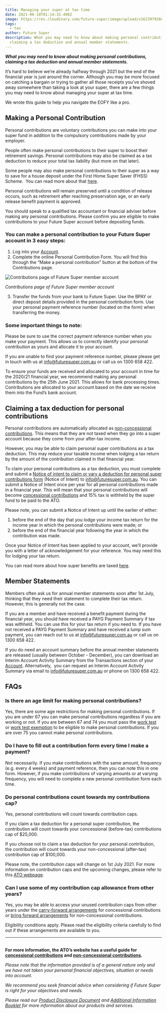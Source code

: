 ```yaml
---
title: Managing your super at tax time
date: 2021-06-18T01:14:15.496Z
image: https://res.cloudinary.com/future-super/image/upload/v1623979268/tax-blog-image.png
tags:
  - tax
author: Future Super
description: What you may need to know about making personal contributions,
  claiming a tax deduction and annual member statements.
---
```


**_What you may need to know about making personal contributions, claiming a tax deduction and annual member statements._**

It’s hard to believe we’re already halfway through 2021 but the end of the financial year is just around the corner. Although you may be more focused on catching a bargain or trying to gather all those receipts you’ve shoved away somewhere than taking a look at your super, there are a few things you may need to know about managing your super at tax time.

We wrote this guide to help you navigate the EOFY like a pro.

## Making a Personal Contribution

Personal contributions are voluntary contributions you can make into your super fund in addition to the compulsory contributions made by your employer.

People often make personal contributions to their super to boost their retirement savings. Personal contributions may also be claimed as a tax deduction to reduce your total tax liability (but more on that later).

Some people may also make personal contributions to their super as a way to save for a house deposit under the First Home Super Saver (FHSS) Scheme.  You can read more about that [here](https://www.futuresuper.com.au/faqs/can-i-access-my-super-under-the-first-home-super-saver-scheme/).

Personal contributions will remain preserved until a condition of release occurs, such as retirement after reaching preservation age, or an early release benefit payment is approved.

You should speak to a qualified tax accountant or financial adviser before making any personal contributions. Please confirm you are eligible to make contributions to your Future Super account before depositing funds.

### You can make a personal contribution to your Future Super account in 3 easy steps:

1. Log into your [Account](https://my.futuresuper.com.au/).
2. Complete the online Personal Contribution Form. You will find this through the “Make a personal contribution” button at the bottom of the Contributions page.

![Contributions page of Future Super member account](https://res.cloudinary.com/future-super/image/upload/v1623979107/tax-screenshot.png)

_Contributions page of Future Super member account_

3. Transfer the funds from your bank to Future Super. Use the BPAY or direct deposit details provided in the personal contribution form. Use your personal payment reference number (located on the form) when transferring the money.

### Some important things to note:

Please be sure to use the correct payment reference number when you make your payment. This allows us to correctly identify your personal contribution as yours and allocate it to your account.

If you are unable to find your payment reference number, please please get in touch with us at [info@futuresuper.com.au](mailto:info@futuresuper.com.au) or call us on 1300 658 422.

To ensure your funds are received and allocated to your account in time for the 2020/21 financial year, we recommend making any personal contributions by the 25th June 2021. This allows for bank processing times. Contributions are allocated to your account based on the date we receive them into the Fund’s bank account.

## Claiming a tax deduction for personal contributions

Personal contributions are automatically allocated as [non-concessional contributions](https://www.futuresuper.com.au/faqs/concessional-and-non-concessional-contributions/). This means that they are not taxed when they go into a super account because they come from your after-tax income.

However, you may be able to claim personal super contributions as a tax deduction. This may reduce your taxable income when lodging a tax return by the amount of the contribution claimed in that financial year.

To claim your personal contributions as a tax deduction, you must complete and submit a [Notice of intent to claim or vary a deduction for personal super contributions form](https://www.ato.gov.au/forms/notice-of-intent-to-claim-or-vary-a-deduction-for-personal-super-contributions/) (Notice of Intent) to [info@futuresuper.com.au](mailto:info@myfuturesuper.com.au). You can submit a Notice of Intent once per year for all personal contributions made in a financial year. This will mean that your personal contributions will become [concessional contributions](https://www.futuresuper.com.au/faqs/concessional-and-non-concessional-contributions/) and 15% tax is withheld by the super fund to be paid to the ATO.

Please note, you can submit a Notice of Intent up until the earlier of either:

1. before the end of the day that you lodge your income tax return for the income year in which the personal contributions were made; or
2. before the end of the financial year following the year in which the contribution was made.

Once your Notice of Intent has been applied to your account, we’ll provide you with a letter of acknowledgement for your reference. You may need this for lodging your tax return.

You can read more about how super benefits are taxed [here](https://www.ato.gov.au/Individuals/Super/In-detail/Withdrawing-and-using-your-super/Withdrawing-your-super-and-paying-tax/?page=4#How_tax_applies_to_your_super).

## Member Statements

Members often ask us for annual member statements soon after 1st July, thinking that they need their statement to complete their tax return. However, this is generally not the case.

If you are a member and have received a benefit payment during the financial year, you should have received a PAYG Payment Summary if tax was withheld. You can use this for your tax return if you need to. If you have not received a PAYG Payment Summary and have received a lump sum payment, you can reach out to us at [info@futuresuper.com.au](mailto:info@futuresuper.com.au) or call us on 1300 658 422.

If you do need an account summary before the annual member statements are released (usually between October - December), you can download an Interim Account Activity Summary from the Transactions section of your [Account](https://my.futuresuper.com.au/). Alternatively,  you can request an Interim Account Activity Summary via email to [info@futuresuper.com.au](mailto:info@futuresuper.com.au) or phone on 1300 658 422.

## FAQs

### Is there an age limit for making personal contributions?

Yes, there are some age restrictions for making personal contributions. If you are under 67 you can make personal contributions regardless if you are working or not. If you are between 67 and 74 you must pass the [work test](https://www.futuresuper.com.au/faqs/what-is-the-work-test/) or [work test exemption](https://futuresuper.groovehq.com/help/what-is-the-work-test-exemption) to be eligible to make personal contributions. If you are over 75 you cannot make personal contributions.

### Do I have to fill out a contribution form every time I make a payment?

Not necessarily. If you make contributions with the same amount, frequency (e.g. every 4 weeks) and payment reference, then you can note this in one form. However, if you make contributions of varying amounts or at varying frequency, you will need to complete a new personal contribution form each time.

### Do personal contributions count towards my contributions cap?

Yes, personal contributions will count towards contribution caps.

If you claim a tax deduction for a personal super contribution, the contribution will count towards your concessional (before-tax) contributions cap of $25,000.

If you choose not to claim a tax deduction for your personal contribution, the contribution will count towards your non-concessional (after-tax) contribution cap of $100,000.

Please note, the contribution caps will change on 1st July 2021. For more information on contribution caps and the upcoming changes, please refer to this [ATO webpage](https://www.ato.gov.au/super/self-managed-super-funds/contributions-and-rollovers/contribution-caps/).

### Can I use some of my contribution cap allowance from other years?

Yes, you may be able to access your unused contribution caps from other years under the [carry-forward arrangements](https://www.ato.gov.au/individuals/super/in-detail/growing-your-super/super-contributions---too-much-can-mean-extra-tax/?page=6) for concessional contributions or [bring forward arrangements](https://www.ato.gov.au/Individuals/Super/In-detail/Growing-your-super/Super-contributions---too-much-can-mean-extra-tax/?anchor=Bringforwardarrangements#Bringforwardarrangements) for non-concessional contributions.

Eligibility conditions apply. Please read the eligibility criteria carefully to find out if these arrangements are available to you.

---

**\
For more information, the ATO’s website has a useful guide for [concessional contributions](https://www.ato.gov.au/Individuals/Super/In-detail/Growing-your-super/Super-contributions---too-much-can-mean-extra-tax/?page=2#Carry_forward_concessional_contributions) and [non-concessional contributions](https://www.ato.gov.au/Individuals/Super/In-detail/Growing-your-super/Super-contributions---too-much-can-mean-extra-tax/?page=8#Non_concessional_contributions_and_contribution_caps).**

_Please note that the information provided is of a general nature only and we have not taken your personal financial objectives, situation or needs into account._

_We recommend you seek financial advice when considering if Future Super is right for your objectives and needs._

_Please read our [Product Disclosure Document](https://www.futuresuper.com.au/pds) and [Additional Information Booklet](https://www.futuresuper.com.au/aib) for more information about our products and services._
